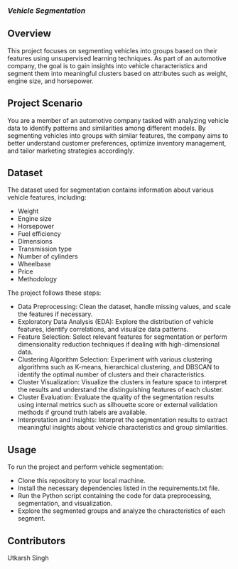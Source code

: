 ### *Vehicle Segmentation*
## Overview
This project focuses on segmenting vehicles into groups based on their features using unsupervised learning techniques. As part of an automotive company, the goal is to gain insights into vehicle characteristics and segment them into meaningful clusters based on attributes such as weight, engine size, and horsepower.

## Project Scenario
You are a member of an automotive company tasked with analyzing vehicle data to identify patterns and similarities among different models. By segmenting vehicles into groups with similar features, the company aims to better understand customer preferences, optimize inventory management, and tailor marketing strategies accordingly.

## Dataset
The dataset used for segmentation contains information about various vehicle features, including:

* Weight
* Engine size
* Horsepower
* Fuel efficiency
* Dimensions
* Transmission type
* Number of cylinders
* Wheelbase
* Price
* Methodology
  
The project follows these steps:

* Data Preprocessing: Clean the dataset, handle missing values, and scale the features if necessary.
* Exploratory Data Analysis (EDA): Explore the distribution of vehicle features, identify correlations, and visualize data patterns.
* Feature Selection: Select relevant features for segmentation or perform dimensionality reduction techniques if dealing with high-dimensional data.
* Clustering Algorithm Selection: Experiment with various clustering algorithms such as K-means, hierarchical clustering, and DBSCAN to identify the optimal number of clusters and their characteristics.
* Cluster Visualization: Visualize the clusters in feature space to interpret the results and understand the distinguishing features of each cluster.
* Cluster Evaluation: Evaluate the quality of the segmentation results using internal metrics such as silhouette score or external validation methods if ground truth labels are available.
* Interpretation and Insights: Interpret the segmentation results to extract meaningful insights about vehicle characteristics and group similarities.

## Usage
To run the project and perform vehicle segmentation:

* Clone this repository to your local machine.
* Install the necessary dependencies listed in the requirements.txt file.
* Run the Python script containing the code for data preprocessing, segmentation, and visualization.
* Explore the segmented groups and analyze the characteristics of each segment.

## Contributors
Utkarsh Singh
